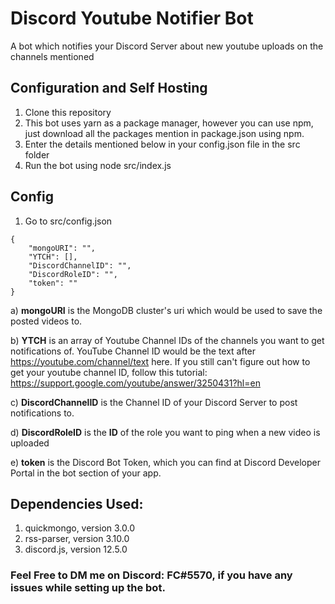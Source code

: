 # Discord Youtube Notifier Bot
 A bot which notifies your Discord Server about new youtube uploads on the channels mentioned


## Configuration and Self Hosting
1) Clone this repository
2) This bot uses yarn as a package manager, however you can use npm, just download all the packages mention in package.json using npm.
3) Enter the details mentioned below in your config.json file in the src folder
4) Run the bot using node src/index.js


## Config
1) Go to src/config.json

```
{
    "mongoURI": "",
    "YTCH": [],
    "DiscordChannelID": "",
    "DiscordRoleID": "",
    "token": ""
}
```
a) **mongoURI** is the MongoDB cluster's uri which would be used to save the posted videos to.

b) **YTCH** is an array of Youtube Channel IDs of the channels you want to get notifications of. YouTube Channel ID would be the text after https://youtube.com/channel/text here. If you still can't figure out how to get your youtube channel ID, follow this tutorial: https://support.google.com/youtube/answer/3250431?hl=en

c) **DiscordChannelID** is the Channel ID of your Discord Server to post notifications to.

d) **DiscordRoleID** is the **ID** of the role you want to ping when a new video is uploaded

e) **token** is the Discord Bot Token, which you can find at Discord Developer Portal in the bot section of your app.


## Dependencies Used:
1) quickmongo, version 3.0.0 
2) rss-parser, version 3.10.0
3) discord.js, version 12.5.0

### Feel Free to DM me on Discord: FC#5570, if you have any issues while setting up the bot.
